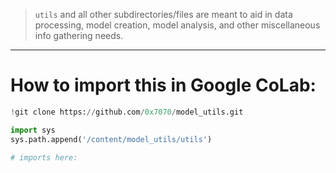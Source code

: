 > `utils` and all other subdirectories/files are meant to aid in data processing, model creation, model analysis, and other miscellaneous info gathering needs.

---

# How to import this in Google CoLab:

``` py
!git clone https://github.com/0x7070/model_utils.git

import sys
sys.path.append('/content/model_utils/utils')

# imports here:
```
